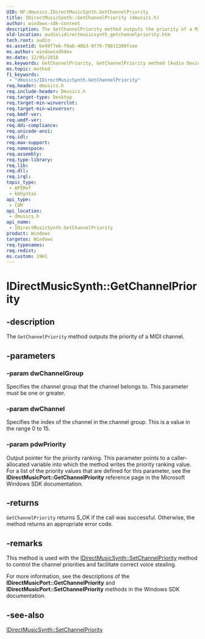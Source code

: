 ```yaml
---
UID: NF:dmusics.IDirectMusicSynth.GetChannelPriority
title: IDirectMusicSynth::GetChannelPriority (dmusics.h)
author: windows-sdk-content
description: The GetChannelPriority method outputs the priority of a MIDI channel.
old-location: audio\idirectmusicsynth_getchannelpriority.htm
tech.root: audio
ms.assetid: be49f7eb-f0ab-48b3-9776-79811309fcee
ms.author: windowssdkdev
ms.date: 12/05/2018
ms.keywords: GetChannelPriority, GetChannelPriority method [Audio Devices], GetChannelPriority method [Audio Devices],IDirectMusicSynth interface, IDirectMusicSynth interface [Audio Devices],GetChannelPriority method, IDirectMusicSynth.GetChannelPriority, IDirectMusicSynth::GetChannelPriority, audio.idirectmusicsynth_getchannelpriority, audmp-routines_9590c152-c9c3-4d0a-aad2-a0884716f681.xml, dmusics/IDirectMusicSynth::GetChannelPriority
ms.topic: method
f1_keywords: 
 - "dmusics/IDirectMusicSynth.GetChannelPriority"
req.header: dmusics.h
req.include-header: Dmusics.h
req.target-type: Desktop
req.target-min-winverclnt: 
req.target-min-winversvr: 
req.kmdf-ver: 
req.umdf-ver: 
req.ddi-compliance: 
req.unicode-ansi: 
req.idl: 
req.max-support: 
req.namespace: 
req.assembly: 
req.type-library: 
req.lib: 
req.dll: 
req.irql: 
topic_type:
 - APIRef
 - kbSyntax
api_type:
 - COM
api_location:
 - dmusics.h
api_name:
 - IDirectMusicSynth.GetChannelPriority
product: Windows
targetos: Windows
req.typenames: 
req.redist: 
ms.custom: 19H1
---
```


# IDirectMusicSynth::GetChannelPriority


## -description


The <code>GetChannelPriority</code> method outputs the priority of a MIDI channel.


## -parameters




### -param dwChannelGroup

Specifies the channel group that the channel belongs to. This parameter must be one or greater.


### -param dwChannel

Specifies the index of the channel in the channel group. This is a value in the range 0 to 15.


### -param pdwPriority

Output pointer for the priority ranking. This parameter points to a caller-allocated variable into which the method writes the priority ranking value. For a list of the priority values that are defined for this parameter, see the <b>IDirectMusicPort::GetChannelPriority</b> reference page in the Microsoft Windows SDK documentation.


## -returns



<code>GetChannelPriority</code> returns S_OK if the call was successful. Otherwise, the method returns an appropriate error code.




## -remarks



This method is used with the <a href="https://docs.microsoft.com/windows/desktop/api/dmusics/nf-dmusics-idirectmusicsynth-setchannelpriority">IDirectMusicSynth::SetChannelPriority</a> method to control the channel priorities and facilitate correct voice stealing.

For more information, see the descriptions of the <b>IDirectMusicPort::GetChannelPriority</b> and <b>IDirectMusicPort::SetChannelPriority</b> methods in the Windows SDK documentation.




## -see-also




<a href="https://docs.microsoft.com/windows/desktop/api/dmusics/nf-dmusics-idirectmusicsynth-setchannelpriority">IDirectMusicSynth::SetChannelPriority</a>
 

 

